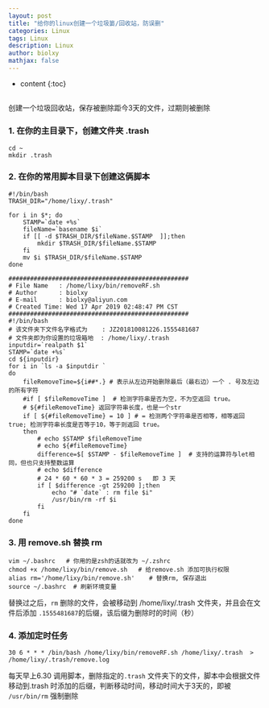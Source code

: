 ```yaml
---
layout: post
title: "给你的linux创建一个垃圾篓/回收站，防误删"
categories: Linux
tags: Linux
description: Linux
author: biolxy
mathjax: false
---
```


* content
{:toc}


##
创建一个垃圾回收站，保存被删除距今3天的文件，过期则被删除

### 1. 在你的主目录下，创建文件夹 .trash
```shell
cd ~
mkdir .trash
```

### 2. 在你的常用脚本目录下创建这俩脚本
```shell
#!/bin/bash
TRASH_DIR="/home/lixy/.trash"

for i in $*; do
    STAMP=`date +%s`
    fileName=`basename $i`
    if [[ -d $TRASH_DIR/$fileName.$STAMP  ]];then
        mkdir $TRASH_DIR/$fileName.$STAMP
    fi
    mv $i $TRASH_DIR/$fileName.$STAMP
done
```

```shell
##################################################
# File Name   : /home/lixy/bin/removeRF.sh
# Author      : biolxy
# E-mail      : biolxy@aliyun.com
# Created Time: Wed 17 Apr 2019 02:48:47 PM CST
##################################################
#!/bin/bash
# 该文件夹下文件名字格式为    : JZ201810081226.1555481687
# 文件夹即为你设置的垃圾箱地  : /home/lixy/.trash
inputdir=`realpath $1`
STAMP=`date +%s`
cd ${inputdir}
for i in `ls -a $inputdir `
do
    fileRemoveTime=${i##*.} # 表示从左边开始删除最后（最右边）一个 . 号及左边的所有字符
    #if [ $fileRemoveTime ]  # 检测字符串是否为空，不为空返回 true。
    # ${#fileRemoveTime} 返回字符串长度，也是一个str
    if [ ${#fileRemoveTime} = 10 ] # = 检测两个字符串是否相等，相等返回 true; 检测字符串长度是否等于10，等于则返回 true。
    then
        # echo $STAMP $fileRemoveTime
        # echo ${#fileRemoveTime}
        difference=$[ $STAMP - $fileRemoveTime ]  # 支持的运算符与let相同，但也只支持整数运算
        # echo $difference
        # 24 * 60 * 60 * 3 = 259200 s   即 3 天
        if [ $difference -gt 259200 ];then
            echo "# `date` : rm file $i"
            /usr/bin/rm -rf $i
        fi
    fi
done
```

### 3. 用 remove.sh 替换 rm
```shell
vim ~/.bashrc   # 你用的是zsh的话就改为 ~/.zshrc
chmod +x /home/lixy/bin/remove.sh   # 给remove.sh 添加可执行权限
alias rm='/home/lixy/bin/remove.sh'    # 替换rm, 保存退出
source ~/.bashrc  # 刷新环境变量
```
替换过之后，`rm` 删除的文件，会被移动到 /home/lixy/.trash 文件夹，并且会在文件后添加 `.1555481687`的后缀，该后缀为删除时的时间（秒）

### 4. 添加定时任务

```shell
30 6 * * * /bin/bash /home/lixy/bin/removeRF.sh /home/lixy/.trash  > /home/lixy/.trash/remove.log
```
每天早上6.30 调用脚本，删除指定的`.trash` 文件夹下的文件，脚本中会根据文件移动到.trash 时添加的后缀，判断移动时间，移动时间大于3天的，即被 `/usr/bin/rm` 强制删除

